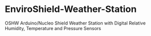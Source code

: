 # EnviroShield-Weather-Station
 OSHW Arduino/Nucleo Shield Weather Station with Digital Relative Humidity, Temperature and Pressure Sensors

